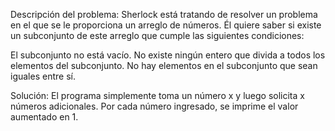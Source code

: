 Descripción del problema:
Sherlock está tratando de resolver un problema en el que se le proporciona un arreglo de números. Él quiere saber si existe un subconjunto de este arreglo que cumple las siguientes condiciones:

El subconjunto no está vacío.
No existe ningún entero que divida a todos los elementos del subconjunto.
No hay elementos en el subconjunto que sean iguales entre sí.

Solución:
El programa simplemente toma un número x y luego solicita x números adicionales. Por cada número ingresado, se imprime el valor aumentado en 1.
